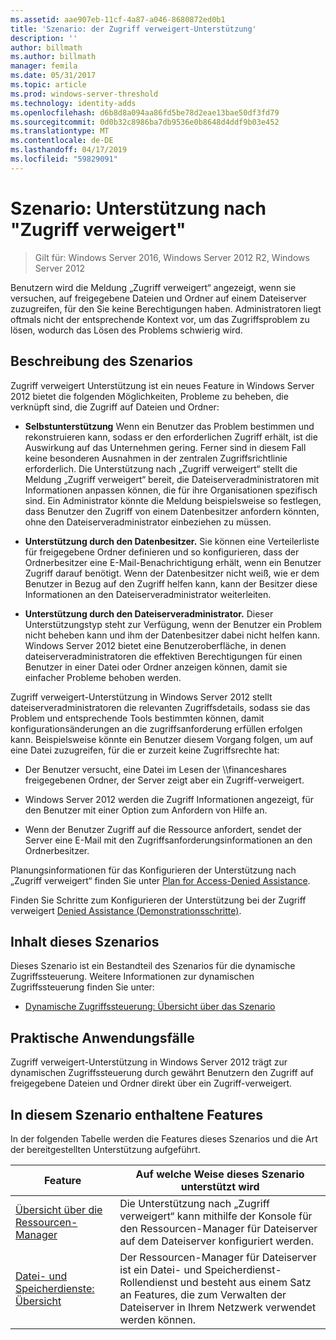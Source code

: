 ```yaml
---
ms.assetid: aae907eb-11cf-4a87-a046-8680872ed0b1
title: 'Szenario: der Zugriff verweigert-Unterstützung'
description: ''
author: billmath
ms.author: billmath
manager: femila
ms.date: 05/31/2017
ms.topic: article
ms.prod: windows-server-threshold
ms.technology: identity-adds
ms.openlocfilehash: d6b8d8a094aa86fd5be78d2eae13bae50df3fd79
ms.sourcegitcommit: 0d0b32c8986ba7db9536e0b8648d4ddf9b03e452
ms.translationtype: MT
ms.contentlocale: de-DE
ms.lasthandoff: 04/17/2019
ms.locfileid: "59829091"
---
```

# <a name="scenario-access-denied-assistance"></a>Szenario: Unterstützung nach "Zugriff verweigert"

>Gilt für: Windows Server 2016, Windows Server 2012 R2, Windows Server 2012

Benutzern wird die Meldung „Zugriff verweigert“ angezeigt, wenn sie versuchen, auf freigegebene Dateien und Ordner auf einem Dateiserver zuzugreifen, für den Sie keine Berechtigungen haben. Administratoren liegt oftmals nicht der entsprechende Kontext vor, um das Zugriffsproblem zu lösen, wodurch das Lösen des Problems schwierig wird.  
  
## <a name="scenario-description"></a>Beschreibung des Szenarios  
Zugriff verweigert Unterstützung ist ein neues Feature in Windows Server 2012 bietet die folgenden Möglichkeiten, Probleme zu beheben, die verknüpft sind, die Zugriff auf Dateien und Ordner:  
  
-   **Selbstunterstützung** Wenn ein Benutzer das Problem bestimmen und rekonstruieren kann, sodass er den erforderlichen Zugriff erhält, ist die Auswirkung auf das Unternehmen gering. Ferner sind in diesem Fall keine besonderen Ausnahmen in der zentralen Zugriffsrichtlinie erforderlich. Die Unterstützung nach „Zugriff verweigert“ stellt die Meldung „Zugriff verweigert“ bereit, die Dateiserveradministratoren mit Informationen anpassen können, die für ihre Organisationen spezifisch sind. Ein Administrator könnte die Meldung beispielsweise so festlegen, dass Benutzer den Zugriff von einem Datenbesitzer anfordern könnten, ohne den Dateiserveradministrator einbeziehen zu müssen.  
  
-   **Unterstützung durch den Datenbesitzer.** Sie können eine Verteilerliste für freigegebene Ordner definieren und so konfigurieren, dass der Ordnerbesitzer eine E-Mail-Benachrichtigung erhält, wenn ein Benutzer Zugriff darauf benötigt. Wenn der Datenbesitzer nicht weiß, wie er dem Benutzer in Bezug auf den Zugriff helfen kann, kann der Besitzer diese Informationen an den Dateiserveradministrator weiterleiten.  
  
-   **Unterstützung durch den Dateiserveradministrator.** Dieser Unterstützungstyp steht zur Verfügung, wenn der Benutzer ein Problem nicht beheben kann und ihm der Datenbesitzer dabei nicht helfen kann.  Windows Server 2012 bietet eine Benutzeroberfläche, in denen dateiserveradministratoren die effektiven Berechtigungen für einen Benutzer in einer Datei oder Ordner anzeigen können, damit sie einfacher Probleme behoben werden.  
  
Zugriff verweigert-Unterstützung in Windows Server 2012 stellt dateiserveradministratoren die relevanten Zugriffsdetails, sodass sie das Problem und entsprechende Tools bestimmten können, damit konfigurationsänderungen an die zugriffsanforderung erfüllen erfolgen kann. Beispielsweise könnte ein Benutzer diesem Vorgang folgen, um auf eine Datei zuzugreifen, für die er zurzeit keine Zugriffsrechte hat:  
  
-   Der Benutzer versucht, eine Datei im Lesen der \\\financeshares freigegebenen Ordner, der Server zeigt aber ein Zugriff-verweigert.  
  
-    Windows Server 2012 werden die Zugriff Informationen angezeigt, für den Benutzer mit einer Option zum Anfordern von Hilfe an.  
  
-   Wenn der Benutzer Zugriff auf die Ressource anfordert, sendet der Server eine E-Mail mit den Zugriffsanforderungsinformationen an den Ordnerbesitzer.  
  
Planungsinformationen für das Konfigurieren der Unterstützung nach „Zugriff verweigert“ finden Sie unter [Plan for Access-Denied Assistance](assetId:///b169f0a4-8b97-4da8-ae4a-c8f1986d19e1).  
  
Finden Sie Schritte zum Konfigurieren der Unterstützung bei der Zugriff verweigert [Denied Assistance &#40;Demonstrationsschritte&#41;](Deploy-Access-Denied-Assistance--Demonstration-Steps-.md).  
  
## <a name="in-this-scenario"></a>Inhalt dieses Szenarios  
Dieses Szenario ist ein Bestandteil des Szenarios für die dynamische Zugriffssteuerung. Weitere Informationen zur dynamischen Zugriffssteuerung finden Sie unter:  
  
-   [Dynamische Zugriffssteuerung: Übersicht über das Szenario](Dynamic-Access-Control--Scenario-Overview.md)  
  
## <a name="practical-applications"></a>Praktische Anwendungsfälle  
Zugriff verweigert-Unterstützung in Windows Server 2012 trägt zur dynamischen Zugriffssteuerung durch gewährt Benutzern den Zugriff auf freigegebene Dateien und Ordner direkt über ein Zugriff-verweigert.  
  
## <a name="BKMK_NEW"></a>In diesem Szenario enthaltene Features  
In der folgenden Tabelle werden die Features dieses Szenarios und die Art der bereitgestellten Unterstützung aufgeführt.  
  
|Feature|Auf welche Weise dieses Szenario unterstützt wird|  
|-----------|---------------------------------|  
|[Übersicht über die Ressourcen-Manager](https://technet.microsoft.com/library/hh831701.aspx)|Die Unterstützung nach „Zugriff verweigert“ kann mithilfe der Konsole für den Ressourcen-Manager für Dateiserver auf dem Dateiserver konfiguriert werden.|  
|[Datei- und Speicherdienste: Übersicht](https://technet.microsoft.com/library/hh831487.aspx)|Der Ressourcen-Manager für Dateiserver ist ein Datei- und Speicherdienst-Rollendienst und besteht aus einem Satz an Features, die zum Verwalten der Dateiserver in Ihrem Netzwerk verwendet werden können.|  
  


